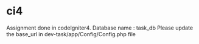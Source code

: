 # ci4
Assignment done in codeIgniter4.
Database name : task_db
Please update the base_url in dev-task/app/Config/Config.php file
